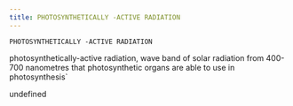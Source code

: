 ```yaml
---
title: PHOTOSYNTHETICALLY -ACTIVE RADIATION
---
```

`PHOTOSYNTHETICALLY -ACTIVE RADIATION`

photosynthetically-active radiation, wave band of solar radiation from 400-700 nanometres that photosynthetic organs are able to use in photosynthesis`

undefined